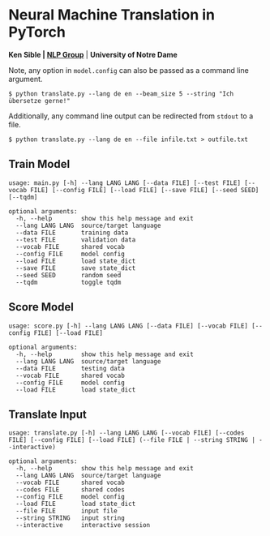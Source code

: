 # Neural Machine Translation in PyTorch
**Ken Sible | [NLP Group](https://nlp.nd.edu)** | **University of Notre Dame**

Note, any option in `model.config` can also be passed as a command line argument.
```
$ python translate.py --lang de en --beam_size 5 --string "Ich übersetze gerne!"
```

Additionally, any command line output can be redirected from `stdout` to a file.
```
$ python translate.py --lang de en --file infile.txt > outfile.txt
```

## Train Model
```
usage: main.py [-h] --lang LANG LANG [--data FILE] [--test FILE] [--vocab FILE] [--config FILE] [--load FILE] [--save FILE] [--seed SEED] [--tqdm]

optional arguments:
  -h, --help        show this help message and exit
  --lang LANG LANG  source/target language
  --data FILE       training data
  --test FILE       validation data
  --vocab FILE      shared vocab
  --config FILE     model config
  --load FILE       load state_dict
  --save FILE       save state_dict
  --seed SEED       random seed
  --tqdm            toggle tqdm
```

## Score Model
```
usage: score.py [-h] --lang LANG LANG [--data FILE] [--vocab FILE] [--config FILE] [--load FILE]

optional arguments:
  -h, --help        show this help message and exit
  --lang LANG LANG  source/target language
  --data FILE       testing data
  --vocab FILE      shared vocab
  --config FILE     model config
  --load FILE       load state_dict
```

## Translate Input
```
usage: translate.py [-h] --lang LANG LANG [--vocab FILE] [--codes FILE] [--config FILE] [--load FILE] (--file FILE | --string STRING | --interactive)

optional arguments:
  -h, --help        show this help message and exit
  --lang LANG LANG  source/target language
  --vocab FILE      shared vocab
  --codes FILE      shared codes
  --config FILE     model config
  --load FILE       load state_dict
  --file FILE       input file
  --string STRING   input string
  --interactive     interactive session
```
